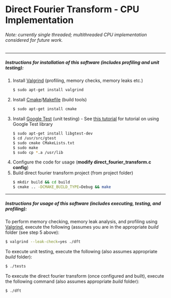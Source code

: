 # Direct Fourier Transform - CPU Implementation
###### Note: currently single threaded; multithreaded CPU implementation considered for future work.
---
##### Instructions for installation of this software (includes profiling and unit testing):
1. Install [Valgrind](http://valgrind.org/) (profiling, memory checks, memory leaks etc.)
   ```bash 
   $ sudo apt-get install valgrind 
   ```
2. Install [Cmake](https://cmake.org/)/[Makefile](https://www.gnu.org/software/make/) (build tools)
   ```bash
   $ sudo apt-get install cmake
   ```
3. Install [Google Test](https://github.com/google/googletest) (unit testing) - See [this tutorial](https://www.eriksmistad.no/getting-started-with-google-test-on-ubuntu/) for tutorial on using Google Test library
   ```bash
   $ sudo apt-get install libgtest-dev
   $ cd /usr/src/gtest
   $ sudo cmake CMakeLists.txt
   $ sudo make
   $ sudo cp *.a /usr/lib
   ```
4. Configure the code for usage (**modify direct_fourier_transform.c config**)
5. Build direct fourier transform project (from project folder)
   ```bash
   $ mkdir build && cd build
   $ cmake .. -DCMAKE_BUILD_TYPE=Debug && make
   ```

---
##### Instructions for usage of this software (includes executing, testing, and profiling):
To perform memory checking, memory leak analysis, and profiling using [Valgrind](http://valgrind.org/docs/manual/quick-start.html), execute the following (assumes you are in the appropriate *build* folder (see step 5 above):
```bash
$ valgrind --leak-check=yes ./dft
```
To execute unit testing, execute the following (also assumes appropriate *build* folder):
```bash
$ ./tests
````
To execute the direct fourier transform (once configured and built), execute the following command (also assumes appropriate *build* folder):
```bash
$ ./dft
````

